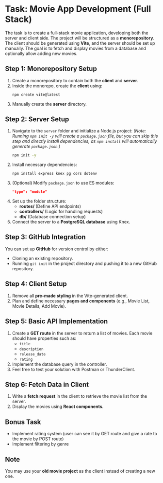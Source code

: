 # Task: Movie App Development (Full Stack)

The task is to create a full-stack movie application, developing both the server and client side. The project will be structured as a **monorepository**. The client should be generated using **Vite**, and the server should be set up manually. The goal is to fetch and display movies from a database and optionally allow adding new movies.

## Step 1: Monorepository Setup

1. Create a monorepository to contain both the **client** and **server**.
2. Inside the monorepo, create the **client** using:
   ```sh
   npm create vite@latest
   ```
3. Manually create the **server** directory.

## Step 2: Server Setup

1. Navigate to the `server` folder and initialize a Node.js project:
   _(Note: Running `npm init -y` will create a `package.json` file, but you can skip this step and directly install dependencies, as `npm install` will automatically generate `package.json`.)_
   ```sh
   npm init -y
   ```
2. Install necessary dependencies:
   ```sh
   npm install express knex pg cors dotenv
   ```
3. (Optional) Modify `package.json` to use ES modules:
   ```json
   "type": "module"
   ```
4. Set up the folder structure:
   - **routes/** (Define API endpoints)
   - **controllers/** (Logic for handling requests)
   - **db/** (Database connection setup)
5. Connect the server to a **PostgreSQL database** using Knex.

## Step 3: GitHub Integration

You can set up **GitHub** for version control by either:

- Cloning an existing repository.
- Running `git init` in the project directory and pushing it to a new GitHub repository.

## Step 4: Client Setup

1. Remove all **pre-made styling** in the Vite-generated client.
2. Plan and define necessary **pages and components** (e.g., Movie List, Movie Details, Add Movie).

## Step 5: Basic API Implementation

1. Create a **GET route** in the server to return a list of movies. Each movie should have properties such as:
   - `title`
   - `description`
   - `release_date`
   - `rating`
2. Implement the database query in the controller.
3. Feel free to test your solution with Postman or ThunderClient.

## Step 6: Fetch Data in Client

1. Write a **fetch request** in the client to retrieve the movie list from the server.
2. Display the movies using **React components**.

## Bonus Task

- Implement rating system (user can see it by GET route and give a rate to the movie by POST route)
- Implement filtering by genre

## Note

You may use your **old movie project** as the client instead of creating a new one.
